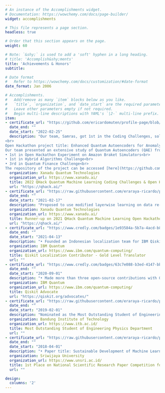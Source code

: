 ```yaml
---
# An instance of the Accomplishments widget.
# Documentation: https://wowchemy.com/docs/page-builder/
widget: accomplishments

# This file represents a page section.
headless: true

# Order that this section appears on the page.
weight: 60

# Note: `&shy;` is used to add a 'soft' hyphen in a long heading.
# title: 'Accomplish&shy;ments'
title: 'Achievements & Honors'
subtitle:

# Date format
#   Refer to https://wowchemy.com/docs/customization/#date-format
date_format: Jan 2006

# Accomplishments.
#   Add/remove as many `item` blocks below as you like.
#   `title`, `organization`, and `date_start` are the required parameters.
#   Leave other parameters empty if not required.
#   Begin multi-line descriptions with YAML's `|2-` multi-line prefix.
item:
- certificate_url: "https://github.com/ericardomuten/profile-page/blob/master/assets/certificates/samras_qhack_2022_720.png"
  date_end: ""
  date_start: "2022-02-25"
  description: "Our team, Samras, got 1st in the Coding Challenges, solving 25 questions in PennyLane 101, Quantum Algorithms, Quantum Machine Learning, Quantum Chemistry, and Quantum Games twice as fast as the 2nd place.<br>
<br>
Open Hackathon project title: Enhanced Quantum Autoencoders for Anomaly Detection.<br>
Our team presented an extensive study of Quantum Autoencoders (QAE) from the application and the theoretical side. The project is awarded in three categories:<br>
• 1st in Open Hackathon Experiment on Amazon Braket Simulators<br>
• 1st in Hybrid Algorithms Challenge<br>
• 3rd in Quantum Finance Challenge<br>
The repository of the project can be accessed [here](https://github.com/XanaduAI/QHack/issues/129). The official announcement about the competition and the winners can be read [here](https://medium.com/xanaduai/qhack-2022-cb5ad92573e2)."
  organization: Xanadu Quantum Technologies
  organization_url: https://www.xanadu.ai/
  title: 2022 QHack Quantum Machine Learning Coding Challenges & Open Hackathon
  url: "https://qhack.ai/"
- certificate_url: "https://raw.githubusercontent.com/eraraya-ricardo/profile-page/master/assets/certificates/QHack%20Winners%20Entangled_Nets.pdf"
  date_end: ""
  date_start: "2021-02-17"
  description: "Proposed to use modified layerwise learning on data re-uploading classifier to classify events in high-energy physics. Obtained better AUC than previous work. Click [here](https://github.com/eraraya-ricardo/qhack-2021-openproject) for the project page and [here](https://medium.com/xanaduai/qhack-the-quantum-machine-learning-hackathon-7f2cd7348e2b) for the official announcement."
  organization: Xanadu Quantum Technologies
  organization_url: https://www.xanadu.ai/
  title: Runner-up on 2021 QHack Quantum Machine Learning Open Hackathon
  url: "https://qhack.ai/"
- certificate_url: "https://www.credly.com/badges/1e93584a-5b7a-4acd-b847-55a134acfebb?source=linked_in_profile"
  date_end: ""
  date_start: "2021-04-13"
  description: "• Founded an Indonesian localization team for IBM Qiskit Documentation to escalate the importance of quantum computation in Indonesia. We translate the documentation hoping that more people from Indonesia can engage and get interested in quantum computation.<br>• Translated more than 15000 words."
  organization: IBM Quantum
  organization_url: https://www.ibm.com/quantum-computing/
  title: Qiskit Localization Contributor - Gold Level Translator
  url: ""
- certificate_url: "https://www.credly.com/badges/63c7e088-b3ed-4147-bb80-997c372823e6?source=linked_in_profile"
  date_end: ""
  date_start: "2020-09-01"
  description: "• Made more than three open-source contributions with Qiskit.<br>• Passed the Qiskit Advocate test and interview."
  organization: IBM Quantum
  organization_url: https://www.ibm.com/quantum-computing/
  title: Qiskit Advocate
  url: "https://qiskit.org/advocates/"
- certificate_url: "https://raw.githubusercontent.com/eraraya-ricardo/profile-page/master/assets/certificates/mapres-tf-cert.pdf"
  date_end: ""
  date_start: "2019-02-01"
  description: "Nominated as the Most Outstanding Student of Engineering Physics in 2019 by the Rector of Bandung Institute of Technology for excellence in academic and non-academic activities."
  organization: Bandung Institute of Technology
  organization_url: https://www.itb.ac.id/
  title: Most Outstanding Student of Engineering Physics Department
  url: ""
- certificate_url: "https://raw.githubusercontent.com/eraraya-ricardo/profile-page/master/assets/certificates/Sertifikat%20LKTI%20ParTam%20UNSRI.pdf"
  date_end: ""
  date_start: "2018-04-01"
  description: "• Paper title: Sustainable Development of Machine Learning-based Supply Chain System<br>• Proposed a machine learning algorithm to solve supply chain problems in Indonesia to decrease unemployment and poverty."
  organization: Sriwijaya University
  organization_url: https://www.unsri.ac.id/
  title: 1st Place on National Scientific Research Paper Competition for University Students
  url: ""

design:
  columns: '2' 
---
```

